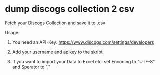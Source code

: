 # dump discogs collection 2 csv
 Fetch your Discogs Collection and save it to .csv
 
 Usage: 
 
 1. You need an API-Key: https://www.discogs.com/settings/developers

 2. Add your username and apikey to the skript
 
 3. If you want to import your Data to Excel etc. set Encoding to "UTF-8" and Sperator to ","

